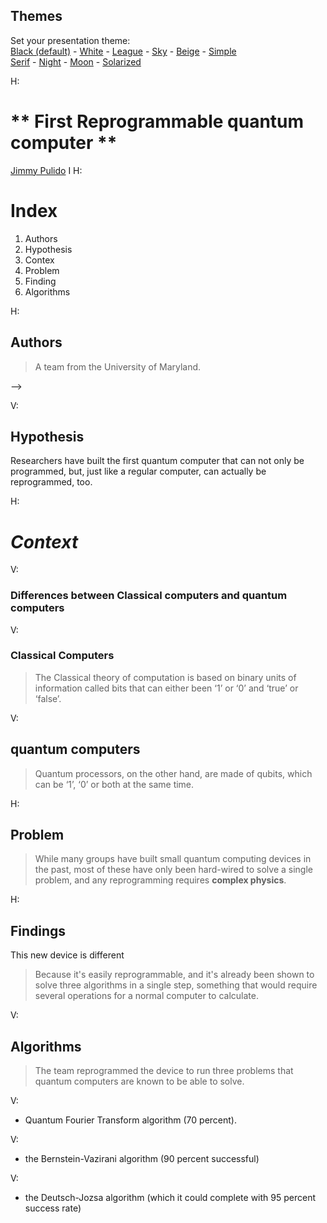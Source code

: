 <section id="themes">
	<h2>Themes</h2>
		<p>
			Set your presentation theme: <br>
			<!-- Hacks to swap themes after the page has loaded. Not flexible and only intended for the reveal.js demo deck. -->
			<a href="#" onclick="document.getElementById('theme').setAttribute('href','css/theme/black.css'); return false;">Black (default)</a> -
			<a href="#" onclick="document.getElementById('theme').setAttribute('href','css/theme/white.css'); return false;">White</a> -
			<a href="#" onclick="document.getElementById('theme').setAttribute('href','css/theme/league.css'); return false;">League</a> -
			<a href="#" onclick="document.getElementById('theme').setAttribute('href','css/theme/sky.css'); return false;">Sky</a> -
			<a href="#" onclick="document.getElementById('theme').setAttribute('href','css/theme/beige.css'); return false;">Beige</a> -
			<a href="#" onclick="document.getElementById('theme').setAttribute('href','css/theme/simple.css'); return false;">Simple</a> <br>
			<a href="#" onclick="document.getElementById('theme').setAttribute('href','css/theme/serif.css'); return false;">Serif</a> -
			<a href="#" onclick="document.getElementById('theme').setAttribute('href','css/theme/night.css'); return false;">Night</a> -
			<a href="#" onclick="document.getElementById('theme').setAttribute('href','css/theme/moon.css'); return false;">Moon</a> -
			<a href="#" onclick="document.getElementById('theme').setAttribute('href','css/theme/solarized.css'); return false;">Solarized</a>
		</p>
</section>

H:

# **  First Reprogrammable quantum computer ** 

[Jimmy Pulido](https://github.com/jiapulidoar)
I
H:

# Index

<!-- .slide: data-background="#7E2121" --> 
 1. Authors <!-- .element: class="fragment" data-fragment-index="1"-->
 1. Hypothesis <!-- .element: class="fragment" data-fragment-index="2"-->
 1. Contex <!-- .element: class="fragment" data-fragment-index="3"-->
 1. Problem <!-- .element: class="fragment" data-fragment-index="4"-->
 1. Finding <!-- .element: class="fragment" data-fragment-index="5"-->
  1. Algorithms <!-- .element: class="fragment" data-fragment-index="5"-->
  
H:
 
 ## Authors
  
  >A team from the University of Maryland.   
  <!--*Do you wanna play it?* <!-- .element: class="fragment" data-fragment-index="2"--> -->
V:
## Hypothesis

Researchers have built the first quantum computer that can not only be programmed, but, just like a regular computer, can actually be reprogrammed, too.
<!-- .element: class="fragment" data-fragment-index="1"-->


H:
# *Context*

V:
### Differences between Classical computers and quantum computers 


V: 
### Classical Computers
  > The Classical theory of computation is based on binary units of information called bits that can either been ‘1’ or ‘0’ and ‘true’ or ‘false’. 

V:
## quantum computers 
> Quantum processors, on the other hand, are made of qubits, which can be ‘1’, ‘0’ or both at the same time. 



H:
## Problem 
<!-- .slide: data-background="#7E2121"  -->
>While many groups have built small quantum computing devices in the past,
>most of these have only been hard-wired to solve a single problem, and any reprogramming requires **complex physics**.  

H:
## Findings
This new device is different
 >Because it's easily reprogrammable, and it's already been shown to solve three algorithms in a single step, something that would require several operations for a normal computer to calculate.

V:
## Algorithms
<!-- .slide: data-background="#005050" -->
>The team reprogrammed the device to run three problems that quantum computers are known to be able to solve.

V:
* Quantum Fourier Transform algorithm (70 percent).



V:
* the Bernstein-Vazirani algorithm (90 percent successful)

V:
*  the Deutsch-Jozsa algorithm (which it could complete with 95 percent success rate)

  


